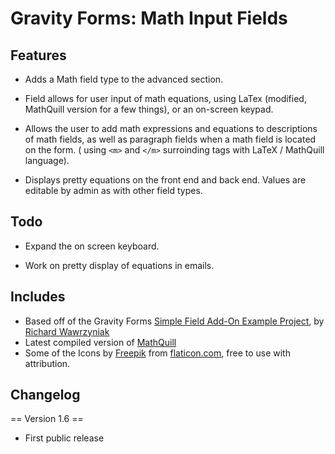 # Gravity Forms: Math Input Fields

## Features

* Adds a Math field type to the advanced section.

* Field allows for user input of math equations, using LaTex (modified, MathQuill version for a few things), or an on-screen keypad.

* Allows the user to add math expressions and equations to descriptions of math fields, as well as paragraph fields when a math field is located on the form. ( using `<m>` and `</m>` surroinding tags with LaTeX / MathQuill language).

* Displays pretty equations on the front end and back end. Values are editable by admin as with other field types.

## Todo

* Expand the on screen keyboard.

* Work on pretty display of equations in emails.

## Includes
* Based off of the Gravity Forms [Simple Field Add-On Example Project](https://github.com/richardW8k/simplefieldaddon), by [Richard Wawrzyniak](https://github.com/richardW8k)
* Latest compiled version of [MathQuill](https://github.com/mathquill/mathquill)
* Some of the Icons by [Freepik](https://www.flaticon.com/authors/freepik) from [flaticon.com](https://flaticon.com), free to use with attribution.

## Changelog

== Version 1.6 ==

* First public release